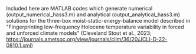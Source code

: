 Included here are MATLAB codes which generate numerical (output_numerical_hass3.m) and analytical (output_analytical_hass3.m) solutions for the three-box moist-static-energy-balance model described in "Fingerprinting low-frequency Holocene temperature variability in forced and unforced climate models" (Cleveland Stout et al., 2023; https://journals.ametsoc.org/view/journals/clim/36/20/JCLI-D-22-0810.1.xml)
